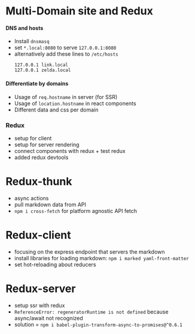 # Multi-Domain site and Redux

#### DNS and hosts
- Install `dnsmasq`
- set `*.local:8080` to serve `127.0.0.1:8080`
- alternatively add these lines to `/etc/hosts` 
    ```
    127.0.0.1 link.local
    127.0.0.1 zelda.local
    ```
  
#### Differentiate by domains
- Usage of `req.hostname` in server (for SSR)
- Usage of `location.hostname` in react components
- Different data and css per domain

### Redux
- setup for client
- setup for server rendering
- connect components with redux + test redux
- added redux devtools

# Redux-thunk
- async actions
- pull markdown data from API
- `npm i cross-fetch` for platform agnostic API fetch

# Redux-client
- focusing on the express endpoint that servers the markdown
- install libraries for loading markdown: `npm i marked yaml-front-matter`
- set hot-reloading about reducers

# Redux-server
- setup ssr with redux
- `ReferenceError: regeneratorRuntime is not defined` because async/await not recognized
- solution = `npm i babel-plugin-transform-async-to-promises@^0.6.1`